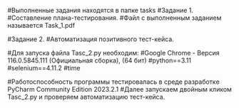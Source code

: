 #Выполненные задания находятся в папке tasks 
#Задание 1.
#Составление плана-тестирования.
#Файл с выполненным заданием называется Task_1.pdf

#Задание 2.
#Автоматизация позитивного тест-кейса.

#Для запуска файла Tasc_2.py необходим:
#Google Chrome - Версия 116.0.5845.111 (Официальная сборка), (64 бит)
#python==3.11 
#selenium==4.11.2
#time

#Работоспособность программы тестировалась в среде разработке PyCharm Community Edition 2023.2.1
#Далее запускаем двойным кликом Tasc_2.py и проверяем автоматизацию тест-кейса.
